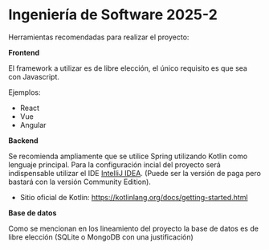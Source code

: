 # Ingeniería de Software 2025-2

Herramientas recomendadas para realizar el proyecto: 

**Frontend**

El framework a utilizar es de libre elección, el único requisito es que sea con Javascript. 

Ejemplos: 

- React
- Vue
- Angular

**Backend**

Se recomienda ampliamente que se utilice Spring utilizando Kotlin como lenguaje principal. Para la configuración incial del proyecto será indispensable utilizar el IDE [IntelliJ IDEA](https://www.jetbrains.com/idea/download/?section=linux). (Puede ser la versión de paga pero bastará con la versión Community Edition).

- Sitio oficial de Kotlin: https://kotlinlang.org/docs/getting-started.html


**Base de datos**

Como se mencionan en los lineamiento del proyecto la base de datos es de libre elección (SQLite o MongoDB con una justificación) 
